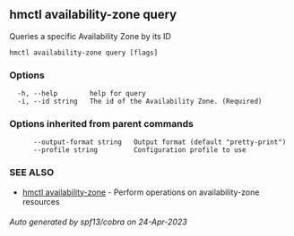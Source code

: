 ## hmctl availability-zone query

Queries a specific Availability Zone by its ID

```
hmctl availability-zone query [flags]
```

### Options

```
  -h, --help        help for query
  -i, --id string   The id of the Availability Zone. (Required)
```

### Options inherited from parent commands

```
      --output-format string   Output format (default "pretty-print")
      --profile string         Configuration profile to use
```

### SEE ALSO

* [hmctl availability-zone](hmctl_availability-zone.md)	 - Perform operations on availability-zone resources

###### Auto generated by spf13/cobra on 24-Apr-2023
